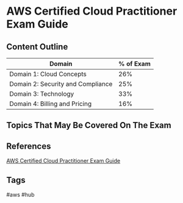 # AWS Certified Cloud Practitioner Exam Guide

## Content Outline
|Domain|% of Exam|
|------|---------|
|Domain 1: Cloud Concepts|26%|
|Domain 2: Security and Compliance|25%|
|Domain 3: Technology|33%|
|Domain 4: Billing and Pricing|16%|

## Topics That May Be Covered On The Exam


## References
[AWS Certified Cloud Practitioner Exam Guide](https://d1.awsstatic.com/training-and-certification/docs-cloud-practitioner/AWS-Certified-Cloud-Practitioner_Exam-Guide.pdf)  

## Tags
#aws #hub

